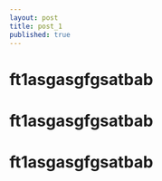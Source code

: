 ```yaml
---
layout: post
title: post_1
published: true
---
```

# ft1asgasgfgsatbab
# ft1asgasgfgsatbab
# ft1asgasgfgsatbab
